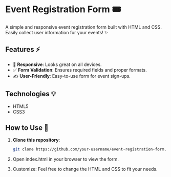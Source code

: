 # Event Registration Form 🎟️

A simple and responsive event registration form built with HTML and CSS. Easily collect user information for your events! ✨

## Features ⚡
- 📱 **Responsive**: Looks great on all devices.
- ✅ **Form Validation**: Ensures required fields and proper formats.
- ✍️ **User-Friendly**: Easy-to-use form for event sign-ups.

## Technologies 💡
- HTML5
- CSS3

## How to Use 🚀

1. **Clone this repository**:

   ```bash
   git clone https://github.com/your-username/event-registration-form.git

2. Open index.html in your browser to view the form.

3. Customize: Feel free to change the HTML and CSS to fit your needs.
